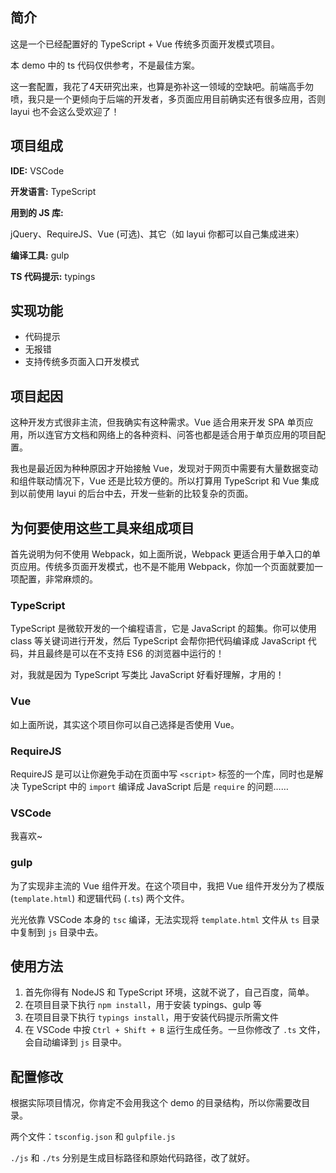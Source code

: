 ## 简介

这是一个已经配置好的 TypeScript + Vue 传统多页面开发模式项目。

本 demo 中的 ts 代码仅供参考，不是最佳方案。

这一套配置，我花了4天研究出来，也算是弥补这一领域的空缺吧。前端高手勿喷，我只是一个更倾向于后端的开发者，多页面应用目前确实还有很多应用，否则 layui 也不会这么受欢迎了！

## 项目组成

**IDE:** VSCode

**开发语言:** TypeScript

**用到的 JS 库:**

jQuery、RequireJS、Vue (可选)、其它（如 layui 你都可以自己集成进来）

**编译工具:** gulp

**TS 代码提示:** typings

## 实现功能

* 代码提示
* 无报错
* 支持传统多页面入口开发模式

## 项目起因

这种开发方式很非主流，但我确实有这种需求。Vue 适合用来开发 SPA 单页应用，所以连官方文档和网络上的各种资料、问答也都是适合用于单页应用的项目配置。

我也是最近因为种种原因才开始接触 Vue，发现对于网页中需要有大量数据变动和组件联动情况下，Vue 还是比较方便的。所以打算用 TypeScript 和 Vue 集成到以前使用 layui 的后台中去，开发一些新的比较复杂的页面。

## 为何要使用这些工具来组成项目

首先说明为何不使用 Webpack，如上面所说，Webpack 更适合用于单入口的单页应用。传统多页面开发模式，也不是不能用 Webpack，你加一个页面就要加一项配置，非常麻烦的。

### TypeScript

TypeScript 是微软开发的一个编程语言，它是 JavaScript 的超集。你可以使用 class 等关键词进行开发，然后 TypeScript 会帮你把代码编译成 JavaScript 代码，并且最终是可以在不支持 ES6 的浏览器中运行的！

对，我就是因为 TypeScript 写类比 JavaScript 好看好理解，才用的！

### Vue

如上面所说，其实这个项目你可以自己选择是否使用 Vue。

### RequireJS

RequireJS 是可以让你避免手动在页面中写 `<script>` 标签的一个库，同时也是解决 TypeScript 中的 `import` 编译成 JavaScript 后是 `require` 的问题……

### VSCode

我喜欢~

### gulp

为了实现非主流的 Vue 组件开发。在这个项目中，我把 Vue 组件开发分为了模版 (`template.html`) 和逻辑代码 (`.ts`) 两个文件。

光光依靠 VSCode 本身的 `tsc` 编译，无法实现将 `template.html` 文件从 `ts` 目录中复制到 `js` 目录中去。

## 使用方法

1. 首先你得有 NodeJS 和 TypeScript 环境，这就不说了，自己百度，简单。
2. 在项目目录下执行 `npm install`，用于安装 typings、gulp 等
3. 在项目目录下执行 `typings install`，用于安装代码提示所需文件
4. 在 VSCode 中按 `Ctrl + Shift + B` 运行生成任务。一旦你修改了 `.ts` 文件，会自动编译到 `js` 目录中。

## 配置修改

根据实际项目情况，你肯定不会用我这个 demo 的目录结构，所以你需要改目录。

两个文件：`tsconfig.json` 和 `gulpfile.js`

`./js` 和 `./ts` 分别是生成目标路径和原始代码路径，改了就好。